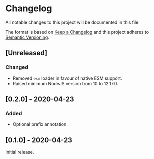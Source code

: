 # Changelog

All notable changes to this project will be documented in this file.

The format is based on [Keep a Changelog](http://keepachangelog.com/en/1.0.0/)
and this project adheres to [Semantic Versioning](http://semver.org/spec/v2.0.0.html).

## [Unreleased]

### Changed
- Removed `esm` loader in favour of native ESM support.
- Raised minimum NodeJS version from 10 to 12.17.0.

## [0.2.0] - 2020-04-23

### Added
- Optional prefix annotation.

## [0.1.0] - 2020-04-23

Initial release.

